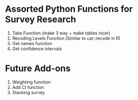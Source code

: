# Assorted Python Functions for Survey Research

1. Tabs Function (make 3 way + make tables nicer)
2. Recoding Levels Function (Similar to car::recode in R)
3. Get names function
4. Get confidence intervals

# Future Add-ons
1. Weighting function
2. Add CI function
3. Stacking survey
